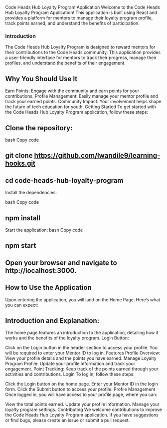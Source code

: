 Code Heads Hub Loyalty Program Application
Welcome to the Code Heads Hub Loyalty Program Application! This application is built using React and provides a platform for mentors to manage their loyalty program profile, track points earned, and understand the benefits of participation.


### Introduction
The Code Heads Hub Loyalty Program is designed to reward mentors for their contributions to the Code Heads community. This application provides a user-friendly interface for mentors to track their progress, manage their profiles, and understand the benefits of their engagement.

## Why You Should Use It
Earn Points: Engage with the community and earn points for your contributions.
Profile Management: Easily manage your mentor profile and track your earned points.
Community Impact: Your involvement helps shape the future of tech education for youth.
Getting Started
To get started with the Code Heads Hub Loyalty Program application, follow these steps:

## Clone the repository:

bash
Copy code
## git clone https://github.com/lwandile9/learning-hooks.git
## cd code-heads-hub-loyalty-program
Install the dependencies:

bash
Copy code
## npm install


Start the application:
bash
Copy code
## npm start
## Open your browser and navigate to http://localhost:3000.

## How to Use the Application
Upon entering the application, you will land on the Home Page. Here’s what you can expect:

## Introduction and Explanation:

The home page features an introduction to the application, detailing how it works and the benefits of the loyalty program.
Login Button:

Click on the Login button in the header section to access your profile.
You will be required to enter your Mentor ID to log in.
Features
Profile Overview: View your profile details and the points you have earned.
Manage Loyalty Program Profile: Update your profile information and track your engagement.
Point Tracking: Keep track of the points earned through your activities and contributions.
Login
To log in, follow these steps:

Click the Login button on the home page.
Enter your Mentor ID in the login form.
Click the Submit button to access your profile.
Profile Management
Once logged in, you will have access to your profile page, where you can:

View the total points earned.
Update your profile information.
Manage your loyalty program settings.
Contributing
We welcome contributions to improve the Code Heads Hub Loyalty Program application. If you have suggestions or find bugs, please create an issue or submit a pull request.
